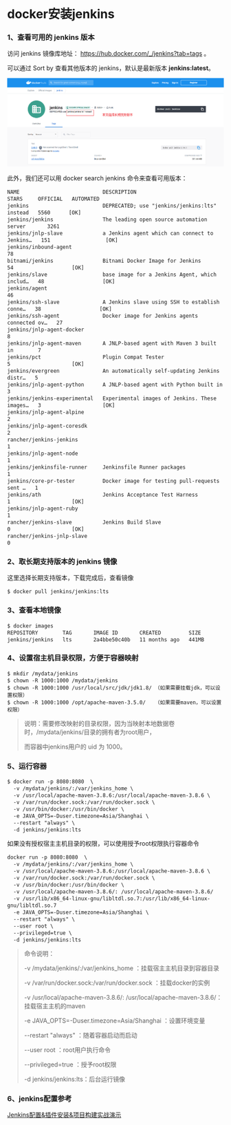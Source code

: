 # docker安装jenkins

### 1、查看可用的 jenkins 版本

访问 jenkins 镜像库地址：  https://hub.docker.com/_/jenkins?tab=tags 。

可以通过 Sort by 查看其他版本的 jenkins，默认是最新版本 **jenkins:latest**。

![](./assets/jenkins_Snipaste_2022-10-30_17-04-50.png)

此外，我们还可以用 docker search jenkins 命令来查看可用版本：

```
NAME                           DESCRIPTION                                     STARS     OFFICIAL   AUTOMATED
jenkins                        DEPRECATED; use "jenkins/jenkins:lts" instead   5560      [OK]
jenkins/jenkins                The leading open source automation server       3261
jenkins/jnlp-slave             a Jenkins agent which can connect to Jenkins…   151                  [OK]
jenkins/inbound-agent                                                          78
bitnami/jenkins                Bitnami Docker Image for Jenkins                54                   [OK]
jenkins/slave                  base image for a Jenkins Agent, which includ…   48                   [OK]
jenkins/agent                                                                  46
jenkins/ssh-slave              A Jenkins slave using SSH to establish conne…   38                   [OK]
jenkins/ssh-agent              Docker image for Jenkins agents connected ov…   27
jenkins/jnlp-agent-docker                                                      8
jenkins/jnlp-agent-maven       A JNLP-based agent with Maven 3 built in        7
jenkins/pct                    Plugin Compat Tester                            5                    [OK]
jenkins/evergreen              An automatically self-updating Jenkins distr…   5
jenkins/jnlp-agent-python      A JNLP-based agent with Python built in         3
jenkins/jenkins-experimental   Experimental images of Jenkins. These images…   3                    [OK]
jenkins/jnlp-agent-alpine                                                      2
jenkins/jnlp-agent-coresdk                                                     2
rancher/jenkins-jenkins                                                        1
jenkins/jnlp-agent-node                                                        1
jenkins/jenkinsfile-runner     Jenkinsfile Runner packages                     1
jenkins/core-pr-tester         Docker image for testing pull-requests sent …   1
jenkins/ath                    Jenkins Acceptance Test Harness                 1                    [OK]
jenkins/jnlp-agent-ruby                                                        1
rancher/jenkins-slave          Jenkins Build Slave                             0                    [OK]
rancher/jenkins-jnlp-slave                                                     0

```

### 2、取长期支持版本的 jenkins 镜像

这里选择长期支持版本，下载完成后，查看镜像

```
$ docker pull jenkins/jenkins:lts
```

### 3、查看本地镜像

```
$ docker images
REPOSITORY        TAG       IMAGE ID       CREATED         SIZE
jenkins/jenkins   lts       2a4bbe50c40b   11 months ago   441MB
```

### 4、设置宿主机目录权限，方便于容器映射

```
$ mkdir /mydata/jenkins
$ chown -R 1000:1000 /mydata/jenkins
$ chown -R 1000:1000 /usr/local/src/jdk/jdk1.8/ （如果需要挂载jdk，可以设置权限）
$ chown -R 1000:1000 /opt/apache-maven-3.5.0/	（如果需要maven，可以设置权限）
```

> 说明：需要修改映射的目录权限，因为当映射本地数据卷时，/mydata/jenkins/目录的拥有者为root用户，
>
> 而容器中jenkins用户的 uid 为 1000。

### 5、运行容器

```
$ docker run -p 8080:8080  \
  -v /mydata/jenkins/:/var/jenkins_home \
  -v /usr/local/apache-maven-3.8.6:/usr/local/apache-maven-3.8.6 \
  -v /var/run/docker.sock:/var/run/docker.sock \
  -v /usr/bin/docker:/usr/bin/docker \
  -e JAVA_OPTS=-Duser.timezone=Asia/Shanghai \
  --restart "always" \
  -d jenkins/jenkins:lts
```

如果没有授权宿主主机目录的权限，可以使用授予root权限执行容器命令

```
docker run -p 8080:8080  \
  -v /mydata/jenkins/:/var/jenkins_home \
  -v /usr/local/apache-maven-3.8.6:/usr/local/apache-maven-3.8.6 \
  -v /var/run/docker.sock:/var/run/docker.sock \
  -v /usr/bin/docker:/usr/bin/docker \
  -v /usr/local/apache-maven-3.8.6/: /usr/local/apache-maven-3.8.6/
  -v /usr/lib/x86_64-linux-gnu/libltdl.so.7:/usr/lib/x86_64-linux-gnu/libltdl.so.7
  -e JAVA_OPTS=-Duser.timezone=Asia/Shanghai \
  --restart "always" \
  --user root \
  --privileged=true \
  -d jenkins/jenkins:lts
```

> 命令说明：
>
> -v /mydata/jenkins/:/var/jenkins_home   ：挂载宿主主机目录到容器目录
>
> -v /var/run/docker.sock:/var/run/docker.sock ：挂载docker的实例
>
> -v /usr/local/apache-maven-3.8.6/: /usr/local/apache-maven-3.8.6/：挂载宿主主机的maven
>
> -e JAVA_OPTS=-Duser.timezone=Asia/Shanghai ：设置环境变量
>
> --restart "always" ：随着容器启动而启动
>
> --user root     ：root用户执行命令
>
> --privileged=true ：授予root权限
>
> -d jenkins/jenkins:lts：后台运行镜像

### 6、jenkins配置参考

[Jenkins配置&插件安装&项目构建实战演示](https://github.com/tuonioooo/engineering-management/blob/master/jenkins-ji-cheng/Jenkins%E9%85%8D%E7%BD%AE&%E6%8F%92%E4%BB%B6%E5%AE%89%E8%A3%85&%E9%A1%B9%E7%9B%AE%E6%9E%84%E5%BB%BA%E5%AE%9E%E6%88%98%E6%BC%94%E7%A4%BA.md)





